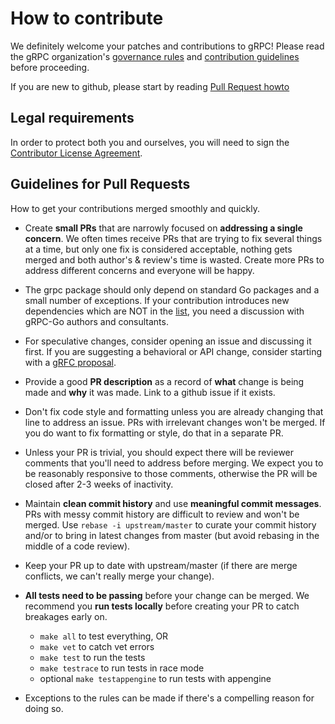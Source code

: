 # How to contribute

We definitely welcome your patches and contributions to gRPC! Please read the gRPC
organization's [governance rules](https://github.com/grpc/grpc-community/blob/master/governance.md)
and [contribution guidelines](https://github.com/grpc/grpc-community/blob/master/CONTRIBUTING.md) before proceeding.

If you are new to github, please start by reading [Pull Request howto](https://help.github.com/articles/about-pull-requests/)

## Legal requirements

In order to protect both you and ourselves, you will need to sign the
[Contributor License Agreement](https://identity.linuxfoundation.org/projects/cncf).

## Guidelines for Pull Requests
How to get your contributions merged smoothly and quickly.

- Create **small PRs** that are narrowly focused on **addressing a single
  concern**. We often times receive PRs that are trying to fix several things at
  a time, but only one fix is considered acceptable, nothing gets merged and
  both author's & review's time is wasted. Create more PRs to address different
  concerns and everyone will be happy.

- The grpc package should only depend on standard Go packages and a small number
  of exceptions. If your contribution introduces new dependencies which are NOT
  in the [list](https://godoc.org/google.golang.org/grpc-forked?imports), you need a
  discussion with gRPC-Go authors and consultants.

- For speculative changes, consider opening an issue and discussing it first. If
  you are suggesting a behavioral or API change, consider starting with a [gRFC
  proposal](https://github.com/grpc/proposal).

- Provide a good **PR description** as a record of **what** change is being made
  and **why** it was made. Link to a github issue if it exists.

- Don't fix code style and formatting unless you are already changing that line
  to address an issue. PRs with irrelevant changes won't be merged. If you do
  want to fix formatting or style, do that in a separate PR.

- Unless your PR is trivial, you should expect there will be reviewer comments
  that you'll need to address before merging. We expect you to be reasonably
  responsive to those comments, otherwise the PR will be closed after 2-3 weeks
  of inactivity.

- Maintain **clean commit history** and use **meaningful commit messages**. PRs
  with messy commit history are difficult to review and won't be merged. Use
  `rebase -i upstream/master` to curate your commit history and/or to bring in
  latest changes from master (but avoid rebasing in the middle of a code
  review).

- Keep your PR up to date with upstream/master (if there are merge conflicts, we
  can't really merge your change).

- **All tests need to be passing** before your change can be merged. We
  recommend you **run tests locally** before creating your PR to catch breakages
  early on.
  - `make all` to test everything, OR
  - `make vet` to catch vet errors
  - `make test` to run the tests
  - `make testrace` to run tests in race mode
  - optional `make testappengine` to run tests with appengine

- Exceptions to the rules can be made if there's a compelling reason for doing so.
